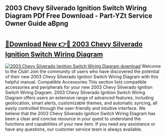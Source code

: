 ## 2003 Chevy Silverado Ignition Switch Wiring Diagram PDf Free Download - Part-YZt Service Owner Guide aBpng

# <h2><a href="http://dfhklfr.blite.top/?on=2003+Chevy+Silverado+Ignition+Switch+Wiring+Diagram">🔗Download New 👉🔴 2003 Chevy Silverado Ignition Switch Wiring Diagram</a></h2>

[![2003 Chevy Silverado Ignition Switch Wiring Diagram download](https://i.imgur.com/lujVjoI.png)](http://dfhklfr.blite.top/?on=2003+Chevy+Silverado+Ignition+Switch+Wiring+Diagram)
Welcome to the Club! Join the community of users who have discovered the potential of their new 2003 Chevy Silverado Ignition Switch Wiring Diagram with this helpful manual. Compatible Accessories This section lists compatible accessories and peripherals for your new 2003 Chevy Silverado Ignition Switch Wiring Diagram. 2003 Chevy Silverado Ignition Switch Wiring Diagram offers users an extensive range of advanced features, including geolocation, smart alerts, customizable themes, and automatic syncing, all easily controlled through the user-friendly and intuitive interface. We believe that the 2003 Chevy Silverado Ignition Switch Wiring Diagram has been a clear and concise resource in your quest to understand the functions and capabilities of your new item. If you need any assistance or have any questions, our customer service team is always available.
